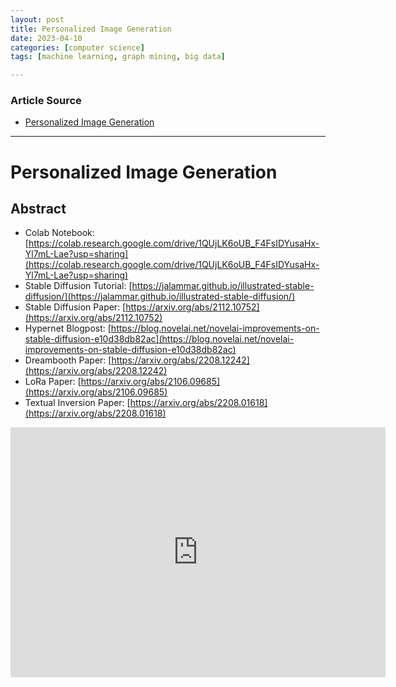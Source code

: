 ```yaml
---
layout: post
title: Personalized Image Generation 
date: 2023-04-10
categories: [computer science]
tags: [machine learning, graph mining, big data]

---
```


### Article Source

* [Personalized Image Generation](https://www.youtube.com/watch?v=TKTBZ5zNxT0)


---

# Personalized Image Generation

## Abstract
* Colab Notebook: [https://colab.research.google.com/drive/1QUjLK6oUB_F4FsIDYusaHx-Yl7mL-Lae?usp=sharing](https://colab.research.google.com/drive/1QUjLK6oUB_F4FsIDYusaHx-Yl7mL-Lae?usp=sharing)
* Stable Diffusion Tutorial: [https://jalammar.github.io/illustrated-stable-diffusion/](https://jalammar.github.io/illustrated-stable-diffusion/)
* Stable Diffusion Paper: [https://arxiv.org/abs/2112.10752](https://arxiv.org/abs/2112.10752)
* Hypernet Blogpost: [https://blog.novelai.net/novelai-improvements-on-stable-diffusion-e10d38db82ac](https://blog.novelai.net/novelai-improvements-on-stable-diffusion-e10d38db82ac)
* Dreambooth Paper: [https://arxiv.org/abs/2208.12242](https://arxiv.org/abs/2208.12242)
* LoRa Paper: [https://arxiv.org/abs/2106.09685](https://arxiv.org/abs/2106.09685)
* Textual Inversion Paper: [https://arxiv.org/abs/2208.01618](https://arxiv.org/abs/2208.01618)


<iframe width="600" height="400" src="https://www.youtube.com/embed/TKTBZ5zNxT0" title="YouTube video player" frameborder="0" allow="accelerometer; autoplay; clipboard-write; encrypted-media; gyroscope; picture-in-picture; web-share" allowfullscreen></iframe>